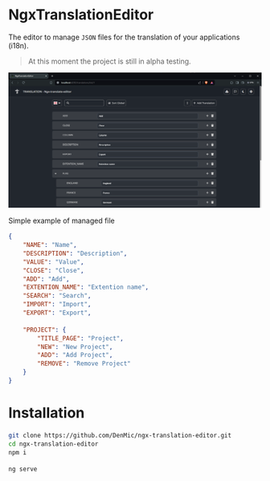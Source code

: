 # NgxTranslationEditor

The editor to manage `JSON` files for the translation of your applications (i18n).

> At this moment the project is still in alpha testing.

![img](./src/assets/images/editorDark.png)

Simple example of managed file

```JSON
{
    "NAME": "Name",
    "DESCRIPTION": "Description",
    "VALUE": "Value",
    "CLOSE": "Close",
    "ADD": "Add",
    "EXTENTION_NAME": "Extention name",
    "SEARCH": "Search",
    "IMPORT": "Import",
    "EXPORT": "Export",

    "PROJECT": {
        "TITLE_PAGE": "Project",
        "NEW": "New Project",
        "ADD": "Add Project",
        "REMOVE": "Remove Project"
    }
}
```

# Installation

```bash
git clone https://github.com/DenMic/ngx-translation-editor.git
cd ngx-translation-editor
npm i

ng serve
```
